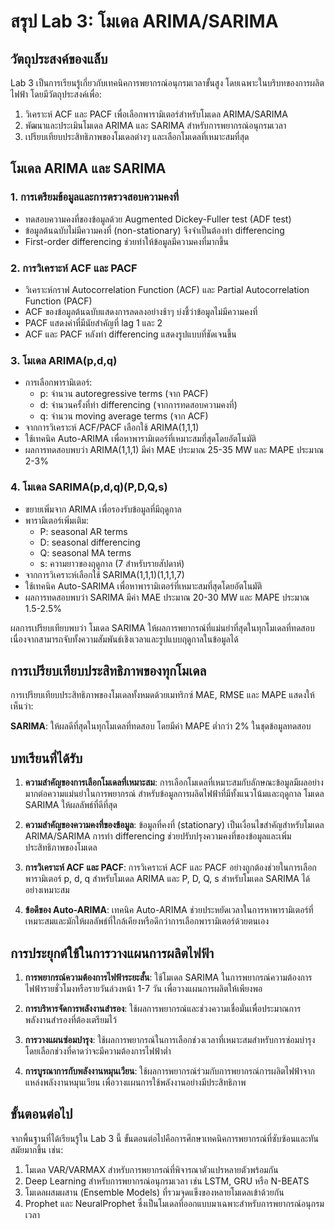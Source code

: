 # สรุป Lab 3: โมเดล ARIMA/SARIMA

## วัตถุประสงค์ของแล็บ
Lab 3 เป็นการเรียนรู้เกี่ยวกับเทคนิคการพยากรณ์อนุกรมเวลาขั้นสูง โดยเฉพาะในบริบทของการผลิตไฟฟ้า โดยมีวัตถุประสงค์เพื่อ:
1. วิเคราะห์ ACF และ PACF เพื่อเลือกพารามิเตอร์สำหรับโมเดล ARIMA/SARIMA
2. พัฒนาและประเมินโมเดล ARIMA และ SARIMA สำหรับการพยากรณ์อนุกรมเวลา
3. เปรียบเทียบประสิทธิภาพของโมเดลต่างๆ และเลือกโมเดลที่เหมาะสมที่สุด


## โมเดล ARIMA และ SARIMA

### 1. การเตรียมข้อมูลและการตรวจสอบความคงที่
- ทดสอบความคงที่ของข้อมูลด้วย Augmented Dickey-Fuller test (ADF test)
- ข้อมูลต้นฉบับไม่มีความคงที่ (non-stationary) จึงจำเป็นต้องทำ differencing
- First-order differencing ช่วยทำให้ข้อมูลมีความคงที่มากขึ้น

### 2. การวิเคราะห์ ACF และ PACF
- วิเคราะห์กราฟ Autocorrelation Function (ACF) และ Partial Autocorrelation Function (PACF)
- ACF ของข้อมูลต้นฉบับแสดงการลดลงอย่างช้าๆ บ่งชี้ว่าข้อมูลไม่มีความคงที่
- PACF แสดงค่าที่มีนัยสำคัญที่ lag 1 และ 2 
- ACF และ PACF หลังทำ differencing แสดงรูปแบบที่ชัดเจนขึ้น

### 3. โมเดล ARIMA(p,d,q)
- การเลือกพารามิเตอร์:
  - p: จำนวน autoregressive terms (จาก PACF)
  - d: จำนวนครั้งที่ทำ differencing (จากการทดสอบความคงที่)
  - q: จำนวน moving average terms (จาก ACF)
- จากการวิเคราะห์ ACF/PACF เลือกใช้ ARIMA(1,1,1)
- ใช้เทคนิค Auto-ARIMA เพื่อหาพารามิเตอร์ที่เหมาะสมที่สุดโดยอัตโนมัติ
- ผลการทดสอบพบว่า ARIMA(1,1,1) มีค่า MAE ประมาณ 25-35 MW และ MAPE ประมาณ 2-3%

### 4. โมเดล SARIMA(p,d,q)(P,D,Q,s)
- ขยายเพิ่มจาก ARIMA เพื่อรองรับข้อมูลที่มีฤดูกาล
- พารามิเตอร์เพิ่มเติม:
  - P: seasonal AR terms
  - D: seasonal differencing
  - Q: seasonal MA terms
  - s: ความยาวของฤดูกาล (7 สำหรับรายสัปดาห์)
- จากการวิเคราะห์เลือกใช้ SARIMA(1,1,1)(1,1,1,7)
- ใช้เทคนิค Auto-SARIMA เพื่อหาพารามิเตอร์ที่เหมาะสมที่สุดโดยอัตโนมัติ
- ผลการทดสอบพบว่า SARIMA มีค่า MAE ประมาณ 20-30 MW และ MAPE ประมาณ 1.5-2.5%

ผลการเปรียบเทียบพบว่า โมเดล SARIMA ให้ผลการพยากรณ์ที่แม่นยำที่สุดในทุกโมเดลที่ทดสอบ เนื่องจากสามารถจับทั้งความสัมพันธ์เชิงเวลาและรูปแบบฤดูกาลในข้อมูลได้

## การเปรียบเทียบประสิทธิภาพของทุกโมเดล

การเปรียบเทียบประสิทธิภาพของโมเดลทั้งหมดด้วยเมทริกซ์ MAE, RMSE และ MAPE แสดงให้เห็นว่า:

**SARIMA**: ให้ผลดีที่สุดในทุกโมเดลที่ทดสอบ โดยมีค่า MAPE ต่ำกว่า 2% ในชุดข้อมูลทดสอบ

## บทเรียนที่ได้รับ

1. **ความสำคัญของการเลือกโมเดลที่เหมาะสม**: การเลือกโมเดลที่เหมาะสมกับลักษณะข้อมูลมีผลอย่างมากต่อความแม่นยำในการพยากรณ์ สำหรับข้อมูลการผลิตไฟฟ้าที่มีทั้งแนวโน้มและฤดูกาล โมเดล SARIMA ให้ผลลัพธ์ที่ดีที่สุด

2. **ความสำคัญของความคงที่ของข้อมูล**: ข้อมูลที่คงที่ (stationary) เป็นเงื่อนไขสำคัญสำหรับโมเดล ARIMA/SARIMA การทำ differencing ช่วยปรับปรุงความคงที่ของข้อมูลและเพิ่มประสิทธิภาพของโมเดล

3. **การวิเคราะห์ ACF และ PACF**: การวิเคราะห์ ACF และ PACF อย่างถูกต้องช่วยในการเลือกพารามิเตอร์ p, d, q สำหรับโมเดล ARIMA และ P, D, Q, s สำหรับโมเดล SARIMA ได้อย่างเหมาะสม

4. **ข้อดีของ Auto-ARIMA**: เทคนิค Auto-ARIMA ช่วยประหยัดเวลาในการหาพารามิเตอร์ที่เหมาะสมและมักให้ผลลัพธ์ที่ใกล้เคียงหรือดีกว่าการเลือกพารามิเตอร์ด้วยตนเอง

## การประยุกต์ใช้ในการวางแผนการผลิตไฟฟ้า

1. **การพยากรณ์ความต้องการไฟฟ้าระยะสั้น**: ใช้โมเดล SARIMA ในการพยากรณ์ความต้องการไฟฟ้ารายชั่วโมงหรือรายวันล่วงหน้า 1-7 วัน เพื่อวางแผนการผลิตให้เพียงพอ

2. **การบริหารจัดการพลังงานสำรอง**: ใช้ผลการพยากรณ์และช่วงความเชื่อมั่นเพื่อประมาณการพลังงานสำรองที่ต้องเตรียมไว้

3. **การวางแผนซ่อมบำรุง**: ใช้ผลการพยากรณ์ในการเลือกช่วงเวลาที่เหมาะสมสำหรับการซ่อมบำรุง โดยเลือกช่วงที่คาดว่าจะมีความต้องการไฟฟ้าต่ำ

4. **การบูรณาการกับพลังงานหมุนเวียน**: ใช้ผลการพยากรณ์ร่วมกับการพยากรณ์การผลิตไฟฟ้าจากแหล่งพลังงานหมุนเวียน เพื่อวางแผนการใช้พลังงานอย่างมีประสิทธิภาพ

## ขั้นตอนต่อไป

จากพื้นฐานที่ได้เรียนรู้ใน Lab 3 นี้ ขั้นตอนต่อไปคือการศึกษาเทคนิคการพยากรณ์ที่ซับซ้อนและทันสมัยมากขึ้น เช่น:

1. โมเดล VAR/VARMAX สำหรับการพยากรณ์ที่พิจารณาตัวแปรหลายตัวพร้อมกัน
2. Deep Learning สำหรับการพยากรณ์อนุกรมเวลา เช่น LSTM, GRU หรือ N-BEATS
3. โมเดลผสมผสาน (Ensemble Models) ที่รวมจุดแข็งของหลายโมเดลเข้าด้วยกัน
4. Prophet และ NeuralProphet ซึ่งเป็นโมเดลที่ออกแบบมาเฉพาะสำหรับการพยากรณ์อนุกรมเวลา
